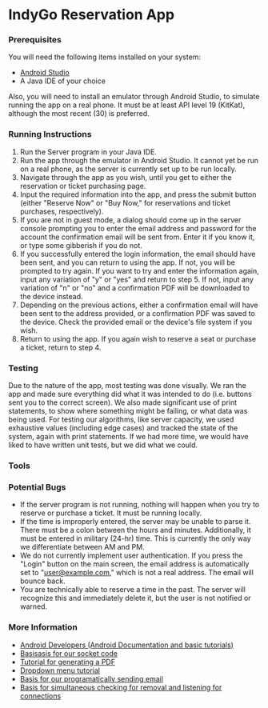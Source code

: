 # IndyGo Reservation App

### Prerequisites
You will need the following items installed on your system:
* [Android Studio](https://developer.android.com/studio)
* A Java IDE of your choice

Also, you will need to install an emulator through Android Studio, to simulate running the app on a real phone. It must be at least API level 19 (KitKat), although the most recent (30) is preferred.

### Running Instructions
1. Run the Server program in your Java IDE.
2. Run the app through the emulator in Android Studio. It cannot yet be run on a real phone, as the server is currently set up to be run locally.
3. Navigate through the app as you wish, until you get to either the reservation or ticket purchasing page.
4. Input the required information into the app, and press the submit button (either "Reserve Now" or "Buy Now," for reservations and ticket purchases, respectively).
5. If you are not in guest mode, a dialog should come up in the server console prompting you to enter the email address and password for the account the confirmation email will be sent from. Enter it if you know it, or type some gibberish if you do not.
6. If you successfully entered the login information, the email should have been sent, and you can return to using the app. If not, you will be prompted to try again. If you want to try and enter the information again, input any variation of "y" or "yes" and return to step 5. If not, input any variation of "n" or "no" and a confirmation PDF will be downloaded to the device instead.
7. Depending on the previous actions, either a confirmation email will have been sent to the address provided, or a confirmation PDF was saved to the device. Check the provided email or the device's file system if you wish.
8. Return to using the app. If you again wish to reserve a seat or purchase a ticket, return to step 4.

### Testing
Due to the nature of the app, most testing was done visually. We ran the app and made sure everything did what it was intended to do (i.e. buttons sent you to the correct screen). We also made significant use of print statements, to show where something might be failing, or what data was being used. For testing our algorithms, like server capacity, we used exhaustive values (including edge cases) and tracked the state of the system, again with print statements. If we had more time, we would have liked to have written unit tests, but we did what we could.

### Tools

### Potential Bugs
* If the server program is not running, nothing will happen when you try to reserve or purchase a ticket. It must be running locally.
* If the time is improperly entered, the server may be unable to parse it. There must be a colon between the hours and minutes. Additionally, it must be entered in military (24-hr) time. This is currently the only way we differentiate between AM and PM.
* We do not currently implement user authentication. If you press the "Login" button on the main screen, the email address is automatically set to "user@example.com," which is not a real address. The email will bounce back.
* You are technically able to reserve a time in the past. The server will recognize this and immediately delete it, but the user is not notified or warned.

### More Information
* [Android Developers (Android Documentation and basic tutorials)](https://developer.android.com/)
* [Basisasis for our socket code](https://www.geeksforgeeks.org/socket-programming-in-java/)
* [Tutorial for generating a PDF](https://www.blueappsoftware.com/how-to-create-pdf-file-in-android/)
* [Dropdown menu tutorial](https://developer.android.com/guide/topics/ui/controls/spinner#java)
* [Basis for our programatically sending email](https://www.youtube.com/watch?v=_wTXqDppu64)
* [Basis for simultaneous checking for removal and listening for connections](https://www.geeksforgeeks.org/killing-threads-in-java/#:~:text=Modern%20ways%20to%20suspend%2Fstop,will%20be%20set%20to%20true.)